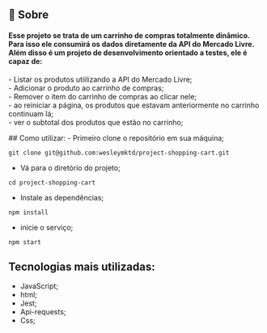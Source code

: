 ## 🧐 Sobre

<h4 align="left"> 
	Esse projeto se trata de um carrinho de compras totalmente dinâmico. Para isso ele consumirá os dados diretamente da API do Mercado Livre. Além disso é um projeto de desenvolvimento orientado a testes, ele é capaz de:
</h4>
<p>
 - Listar os produtos utiilizando a API do Mercado Livre;<br>
 - Adicionar o produto ao carrinho de compras;<br>
 - Remover o item do carrinho de compras ao clicar nele;<br>
 - ao reiniciar a página, os produtos que estavam anteriormente no carrinho continuam lá;<br>
 - ver o subtotal dos produtos que estão no carrinho;
</p>
## Como utilizar:
- Primeiro clone o repositório em sua máquina;

```
git clone git@github.com:wesleymktd/project-shopping-cart.git
```
- Vá para o diretório do projeto;

```
cd project-shopping-cart
```

- Instale as dependências;

```
npm install
```
- inicie o serviço;
```
npm start
```
## Tecnologias mais utilizadas:
- JavaScript;
- html;
- Jest;
- Api-requests;
- Css;
